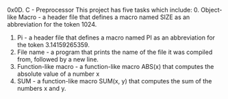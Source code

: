 0x0D. C - Preprocessor
This project has five tasks which include:
0. Object-like Macro - a header file that defines a macro named SIZE as an abbreviation for the token 1024.
1. Pi - a header file that defines a macro named PI as an abbreviation for the token 3.14159265359.
2. File name - a program that prints the name of the file it was compiled from, followed by a new line.
3. Function-like macro -  a function-like macro ABS(x) that computes the absolute value of a number x
4. SUM - a function-like macro SUM(x, y) that computes the sum of the numbers x and y.
